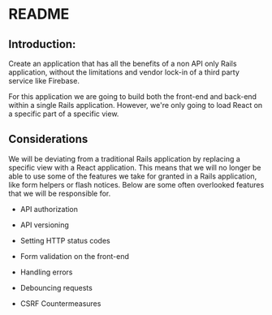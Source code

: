# README

## Introduction:

Create an application that has all the benefits of a non API only Rails application, without the limitations and vendor lock-in of a third party service like Firebase.

For this application we are going to build both the front-end and back-end within a single Rails application. However, we're only going to load React on a specific part of a specific view.

## Considerations

We will be deviating from a traditional Rails application by replacing a specific view with a React application. This means that we will no longer be able to use some of the features we take for granted in a Rails application, like form helpers or flash notices. Below are some often overlooked features that we will be responsible for.

* API authorization

* API versioning

* Setting HTTP status codes

* Form validation on the front-end

*  Handling errors

* Debouncing requests

* CSRF Countermeasures
